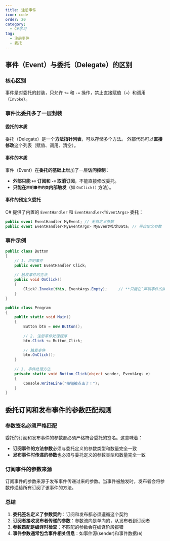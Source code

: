 ```yaml
---
title: 注册事件
icon: code
order: 20
category:
  - C#学习
tag:
  - 注册事件
  - 委托
---
```



## 事件（Event）与委托（Delegate）的区别

### 核心区别

事件是对委托的封装，只允许 `+=` 和 `-=` 操作，禁止直接赋值（`=`）和调用（`Invoke`）。

### 事件比委托多了一层封装

#### 委托的本质

委托（Delegate）是一个**方法指针列表**，可以存储多个方法。
外部代码可以**直接修改**这个列表（赋值、调用、清空）。

#### 事件的本质

事件（Event）在**委托的基础上**增加了一层**访问控制**：
- **外部只能 `+=` 订阅和 `-=` 取消订阅**，不能直接修改委托。
- **只能在`声明事件的类`内部触发**（如 `OnClick()` 方法）。

#### 事件的预定义委托

C# 提供了内置的 `EventHandler` 和 `EventHandler<TEventArgs>` 委托：

```csharp
public event EventHandler MyEvent; // 无自定义参数
public event EventHandler<MyEventArgs> MyEventWithData; // 带自定义参数
```

### 事件示例

```csharp
public class Button
{
    // 1. 声明事件
    public event EventHandler Click;
    
    // 触发事件的方法
    public void OnClick()
    {
        Click?.Invoke(this, EventArgs.Empty);     // **只能在`声明事件的类`内部触发**，这个在`Button`类内部，所以是在`Button`类内部触发的
    }
}

public class Program
{
    public static void Main()
    {
        Button btn = new Button();
        
        // 2. 注册事件处理程序
        btn.Click += Button_Click;
        
        // 触发事件
        btn.OnClick();
    }
    
    // 3. 事件处理方法
    private static void Button_Click(object sender, EventArgs e)
    {
        Console.WriteLine("按钮被点击了！");
    }
}
```

## 委托订阅和发布事件的参数匹配规则

### 参数签名必须严格匹配

委托的订阅和发布事件的参数都必须严格符合委托的签名。这意味着：

- **订阅事件的方法参数**必须与委托定义的参数类型和数量完全一致
- **发布事件时传递的参数**也必须与委托定义的参数类型和数量完全一致

### 订阅事件的参数来源

订阅事件的参数来源于发布事件传递过来的参数。当事件被触发时，发布者会将参数传递给所有订阅了该事件的方法。

### 总结

1. **委托签名定义了参数契约**：订阅和发布都必须遵循这个契约
2. **订阅者接收发布者传递的参数**：参数流向是单向的，从发布者到订阅者
3. **参数匹配是编译时检查**：不匹配的参数会在编译阶段报错
4. **事件参数通常包含事件相关信息**：如事件源(sender)和事件数据(e)